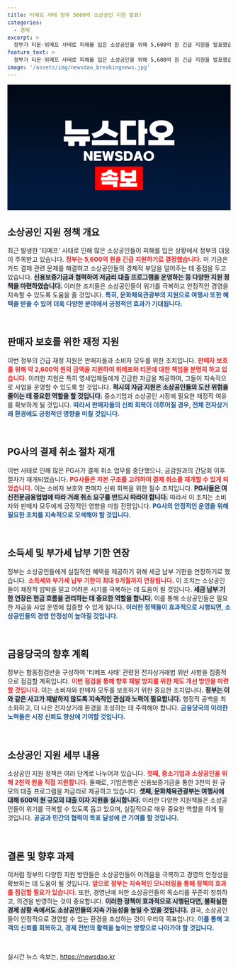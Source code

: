 ```yaml
---
title: 티메프 사태 정부 5600억 소상공인 지원 발표!
categories:
  - 경제
excerpt: >
  정부가 티몬·위메프 사태로 피해를 입은 소상공인을 위해 5,600억 원 긴급 지원을 발표했습니다. 카드 결제 취소 절차 재개와 함께 다각적인 대처 방안이 마련되며, 영세업체 보호에 박차를 가하고 있습니다.
feature_text: >
  정부가 티몬·위메프 사태로 피해를 입은 소상공인을 위해 5,600억 원 긴급 지원을 발표했습니다. 카드 결제 취소 절차 재개와 함께 다각적인 대처 방안이 마련되며, 영세업체 보호에 박차를 가하고 있습니다.
image: '/assets/img/newsdao_breakingnews.jpg'
---
```


<p><img src="/assets/img/newsdao_breakingnews.jpg" alt="pcversion 속보" /></p>

<h2 data-ke-size="size26">소상공인 지원 정책 개요</h2>

<p data-ke-size="size16">최근 발생한 '티메프' 사태로 인해 많은 소상공인들이 피해를 입은 상황에서 정부의 대응이 주목받고 있습니다. <b><span style="color: #ee2323;">정부는 5,600억 원을 긴급 지원하기로 결정했습니다.</span></b> 이 기금은 카드 결제 관련 문제를 해결하고 소상공인들의 경제적 부담을 덜어주는 데 중점을 두고 있습니다. <b><span style="background-color: #21538527;">신용보증기금과 협력하여 저금리 대출 프로그램을 운영하는 등 다양한 지원 정책을 마련하였습니다.</span></b> 이러한 조치들은 소상공인들이 위기를 극복하고 안정적인 경영을 지속할 수 있도록 도움을 줄 것입니다. <b><span style="color: #1a5490;">특히, 문화체육관광부의 지원으로 여행사 또한 혜택을 받을 수 있어 더욱 다양한 분야에서 긍정적인 효과가 기대됩니다.</span></b></p>

<p data-ke-size="size16">&nbsp;</p>

<h2 data-ke-size="size26">판매자 보호를 위한 재정 지원</h2>

<p data-ke-size="size16">이번 정부의 긴급 재정 지원은 판매자들과 소비자 모두를 위한 조치입니다. <b><span style="color: #ee2323;">판매자 보호를 위해 약 2,600억 원의 금액을 지원하여 위메프와 티몬에 대한 책임을 분명히 하고 있습니다.</span></b> 이러한 지원은 특히 영세업체들에게 긴급한 자금을 제공하여, 그들이 지속적으로 사업을 운영할 수 있도록 할 것입니다. <b><span style="background-color: #21538527;">적시의 자금 지원은 소상공인들의 도산 위험을 줄이는 데 중요한 역할을 할 것입니다.</span></b> 중소기업과 소상공인 시장에 필요한 재정적 여유를 확보하게 될 것입니다. <b><span style="color: #1a5490;">따라서 판매자들의 신뢰 회복이 이루어질 경우, 전체 전자상거래 환경에도 긍정적인 영향을 미칠 것입니다.</span></b></p>

<p data-ke-size="size16">&nbsp;</p>

<h2 data-ke-size="size26">PG사의 결제 취소 절차 재개</h2>

<p data-ke-size="size16">이번 사태로 인해 많은 PG사가 결제 취소 업무를 중단했으나, 금감원과의 간담회 이후 절차가 재개되었습니다. <b><span style="color: #ee2323;">PG사들은 자본 구조를 고려하여 결제 취소를 재개할 수 있게 되었습니다.</span></b> 이는 소비자 보호와 판매자 신뢰 회복을 위한 필수 조치입니다. <b><span style="background-color: #21538527;">PG사들은 여신전문금융업법에 따라 거래 취소 요구를 반드시 따라야 합니다.</span></b> 따라서 이 조치는 소비자와 판매자 모두에게 긍정적인 영향을 미칠 전망입니다. <b><span style="color: #1a5490;">PG사의 안정적인 운영을 위해 필요한 조치를 지속적으로 모색해야 할 것입니다.</span></b></p>

<p data-ke-size="size16">&nbsp;</p>

<h2 data-ke-size="size26">소득세 및 부가세 납부 기한 연장</h2>

<p data-ke-size="size16">정부는 소상공인들에게 실질적인 혜택을 제공하기 위해 세금 납부 기한을 연장하기로 했습니다. <b><span style="color: #ee2323;">소득세와 부가세 납부 기한이 최대 9개월까지 연장됩니다.</span></b> 이 조치는 소상공인들이 재정적 압박을 덜고 어려운 시기를 극복하는 데 도움이 될 것입니다. <b><span style="background-color: #21538527;">세금 납부 기한 연장은 현금 흐름을 관리하는 데 중요한 역할을 합니다.</span></b> 이를 통해 소상공인들은 필요한 자금을 사업 운영에 집중할 수 있게 됩니다. <b><span style="color: #1a5490;">이러한 정책들이 효과적으로 시행되면, 소상공인들의 경영 안정성이 높아질 것입니다.</span></b></p>

<p data-ke-size="size16">&nbsp;</p>

<h2 data-ke-size="size26">금융당국의 향후 계획</h2>

<p data-ke-size="size16">정부는 합동점검반을 구성하여 '티메프 사태' 관련된 전자상거래법 위반 사항을 집중적으로 점검할 계획입니다. <b><span style="color: #ee2323;">이번 점검을 통해 향후 재발 방지를 위한 제도 개선 방안을 마련할 것입니다.</span></b> 이는 소비자와 판매자 모두를 보호하기 위한 중요한 조치입니다. <b><span style="background-color: #21538527;">정부는 이와 같은 사고가 재발하지 않도록 지속적인 관심과 노력이 필요합니다.</span></b> 행정적 공백을 최소화하고, 더 나은 전자상거래 환경을 조성하는 데 주력해야 합니다. <b><span style="color: #1a5490;">금융당국의 이러한 노력들은 시장 신뢰도 향상에 기여할 것입니다.</span></b></p>

<p data-ke-size="size16">&nbsp;</p>

<h2 data-ke-size="size26">소상공인 지원 세부 내용</h2>

<p data-ke-size="size16">소상공인 지원 정책은 여러 단계로 나누어져 있습니다. <b><span style="color: #ee2323;">첫째, 중소기업과 소상공인을 위해 2천억 원을 직접 지원합니다.</span></b> 둘째로, 기업은행은 신용보증기금을 통한 3천억 원 규모의 대출 프로그램을 저금리로 제공하고 있습니다. <b><span style="background-color: #21538527;">셋째, 문화체육관광부는 여행사에 대해 600억 원 규모의 대출 이자 지원을 실시합니다.</span></b> 이러한 다양한 지원책들은 소상공인들이 위기를 극복할 수 있도록 돕고 있으며, 실질적으로 매우 중요한 역할을 하게 될 것입니다. <b><span style="color: #1a5490;">공공과 민간의 협력이 목표 달성에 큰 기여를 할 것입니다.</span></b></p>

<p data-ke-size="size16">&nbsp;</p>

<h2 data-ke-size="size26">결론 및 향후 과제</h2>

<p data-ke-size="size16">이처럼 정부의 다양한 지원 방안들은 소상공인들이 어려움을 극복하고 경영의 안정성을 확보하는 데 도움이 될 것입니다. <b><span style="color: #ee2323;">앞으로 정부는 지속적인 모니터링을 통해 정책의 효과를 점검할 필요가 있습니다.</span></b> 또한, 경영난에 처한 소상공인들의 목소리를 꾸준히 청취하고, 의견을 반영하는 것이 중요합니다. <b><span style="background-color: #21538527;">이러한 정책이 효과적으로 시행된다면, 불확실한 경제 상황 속에서도 소상공인들의 지속 가능성을 높일 수 있을 것입니다.</span></b> 결국, 소상공인들이 안정적으로 경영할 수 있는 환경을 조성하는 것이 우리의 목표입니다. <b><span style="color: #1a5490;">이를 통해 고객의 신뢰를 회복하고, 경제 전반의 활력을 높이는 방향으로 나아가야 할 것입니다.</span></b></p>

<p data-ke-size="size16">&nbsp;</p>
실시간 뉴스 속보는, <a href="https://newsdao.kr" rel="dofollow">https://newsdao.kr</a>


